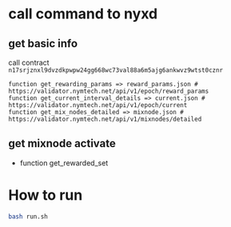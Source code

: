 # call command to nyxd
## get basic info
call contract `n17srjznxl9dvzdkpwpw24gg668wc73val88a6m5ajg6ankwvz9wtst0cznr`
```
function get_rewarding_params => reward_params.json # https://validator.nymtech.net/api/v1/epoch/reward_params
function get_current_interval_details => current.json # https://validator.nymtech.net/api/v1/epoch/current
function get_mix_nodes_detailed => mixnode.json # https://validator.nymtech.net/api/v1/mixnodes/detailed
```

## get mixnode activate 
* function get_rewarded_set 


# How to run
```bash
bash run.sh
```
